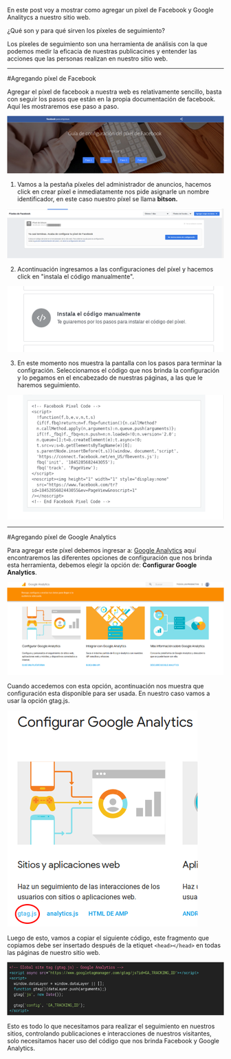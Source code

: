 <!--
.. title: Píxel de seguimiento
.. slug: pixel-de-seguimiento
.. date: 2018-05-21 15:34:00 UTC-03:00
.. tags: 
.. category: 
.. link: 
.. description: 
.. type: text
.. author: @maleCuervo
-->

En este post voy a mostrar como agregar un píxel de Facebook y Google Analitycs a nuestro sitio web.

¿Qué son y para qué sirven los píxeles de seguimiento?

Los píxeles de seguimiento son una herramienta de análisis con la que podemos medir la eficacia de nuestras publicacines y entender las acciones que las personas realizan en nuestro sitio web.

---

#Agregando píxel de Facebook

Agregar el píxel de facebook a nuestra web es relativamente sencillo, basta con seguir los pasos que están en la propia documentación de facebook. Aquí les mostraremos ese paso a paso.

![imagen](/img/pixel/intro-pixel.png)

1) Vamos a la pestaña píxeles del administrador de anuncios, hacemos click en crear píxel e inmediatamente nos pide asignarle un nombre identificador, en este caso nuestro píxel se llama **bitson.**

![imagen](/img/pixel/confi-pixel.png)

2) Acontinuación ingresamos a las configuraciones del píxel y hacemos click en "instala el código manualmente".

![imagen](/img/pixel/instalacion-manual.png)

3) En este momento nos muestra la pantalla con los pasos para terminar la configración.
Seleccionamos el código que nos brinda la configuración y lo pegamos en el encabezado de nuestras páginas, a las que le haremos seguimiento.

![imagen](/img/pixel/script-facebook.png)

---

#Agregando píxel de Google Analytics

Para agregar este píxel debemos ingresar a: [Google Analytics](https://developers.google.com/analytics "Google Analytics") aquí encontraremos las diferentes opciones de configuración que nos brinda esta herramienta, debemos elegir la opción de: **Configurar Google Analytics**. 

![imagen](/img/pixel/google-analytics.png)	

Cuando accedemos con esta opción, acontinuación nos muestra que configuración esta disponible para ser usada. En nuestro caso vamos a usar la opción gtag.js.

![imagen](/img/pixel/gtag.png)

Luego de esto, vamos a copiar el siguiente código, este fragmento que copiamos debe ser insertado después de la etiquet `<head></head>` en todas las páginas de nuestro sitio web.

![imagen](/img/pixel/script-google.png)

Esto es todo lo que necesitamos para realizar el seguimiento en nuestros sitios, controlando publicaciones e interacciones de nuestros visitantes, solo necesitamos hacer uso del código que nos brinda Facebook y Google Analytics.
